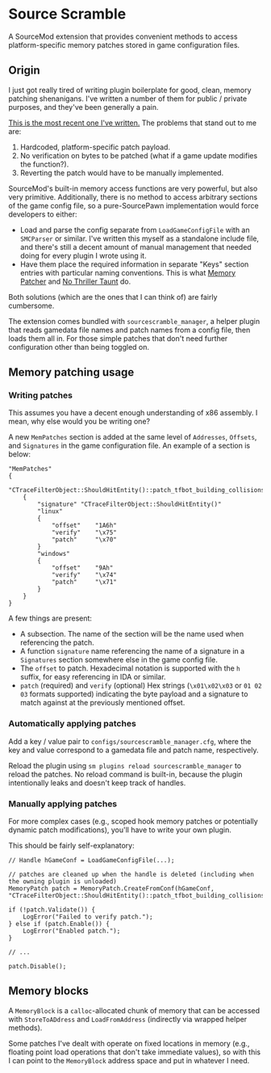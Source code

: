 # Source Scramble

A SourceMod extension that provides convenient methods to access platform-specific memory
patches stored in game configuration files.

## Origin

I just got really tired of writing plugin boilerplate for good, clean, memory patching
shenanigans.  I've written a number of them for public / private purposes, and they've been
generally a pain.

[This is the most recent one I've written.][bot-collide]  The problems that stand out to me are:

1.  Hardcoded, platform-specific patch payload.
2.  No verification on bytes to be patched (what if a game update modifies the function?).
3.  Reverting the patch would have to be manually implemented.

[bot-collide]: https://gist.github.com/nosoop/08774339937179d0022a541b05b51c8c

SourceMod's built-in memory access functions are very powerful, but also very primitive.
Additionally, there is no method to access arbitrary sections of the game config file, so a
pure-SourcePawn implementation would force developers to either:

* Load and parse the config separate from `LoadGameConfigFile` with an `SMCParser` or similar.
I've written this myself as a standalone include file, and there's still a decent amount of
manual management that needed doing for every plugin I wrote using it.
* Have them place the required information in separate "Keys" section entries with particular
naming conventions.  This is what [Memory Patcher][] and [No Thriller Taunt][] do.

[Memory Patcher]: https://forums.alliedmods.net/showthread.php?p=2617543
[No Thriller Taunt]: https://forums.alliedmods.net/showthread.php?t=171343

Both solutions (which are the ones that I can think of) are fairly cumbersome.

The extension comes bundled with `sourcescramble_manager`, a helper plugin that reads gamedata
file names and patch names from a config file, then loads them all in.  For those simple patches
that don't need further configuration other than being toggled on.

## Memory patching usage

### Writing patches

This assumes you have a decent enough understanding of x86 assembly.  I mean, why else would you
be writing one?

A new `MemPatches` section is added at the same level of `Addresses`, `Offsets`, and
`Signatures` in the game configuration file.  An example of a section is below:

```
"MemPatches"
{
	"CTraceFilterObject::ShouldHitEntity()::patch_tfbot_building_collisions"
	{
		"signature" "CTraceFilterObject::ShouldHitEntity()"
		"linux"
		{
			"offset"	"1A6h"
			"verify"	"\x75"
			"patch"		"\x70"
		}
		"windows"
		{
			"offset"	"9Ah"
			"verify"	"\x74"
			"patch"		"\x71"
		}
	}
}
```

A few things are present:

* A subsection.  The name of the section will be the name used when referencing the patch.
* A function `signature` name referencing the name of a signature in a `Signatures` section
somewhere else in the game config file.
* The `offset` to patch.  Hexadecimal notation is supported with the `h` suffix, for easy
referencing in IDA or similar.
* `patch` (required) and `verify` (optional) Hex strings (`\x01\x02\x03` or `01 02 03` formats
supported) indicating the byte payload and a signature to match against at the previously
mentioned offset.

### Automatically applying patches

Add a key / value pair to `configs/sourcescramble_manager.cfg`, where the key and value
correspond to a gamedata file and patch name, respectively.

Reload the plugin using `sm plugins reload sourcescramble_manager` to reload the patches.
No reload command is built-in, because the plugin intentionally leaks and doesn't keep track of
handles.

### Manually applying patches

For more complex cases (e.g., scoped hook memory patches or potentially dynamic patch
modifications), you'll have to write your own plugin.

This should be fairly self-explanatory:

```sourcepawn
// Handle hGameConf = LoadGameConfigFile(...);

// patches are cleaned up when the handle is deleted (including when the owning plugin is unloaded)
MemoryPatch patch = MemoryPatch.CreateFromConf(hGameConf, "CTraceFilterObject::ShouldHitEntity()::patch_tfbot_building_collisions");

if (!patch.Validate()) {
	LogError("Failed to verify patch.");
} else if (patch.Enable()) {
	LogError("Enabled patch.");
}

// ...

patch.Disable();
```

## Memory blocks

A `MemoryBlock` is a `calloc`-allocated chunk of memory that can be accessed with
`StoreToADdress` and `LoadFromAddress` (indirectly via wrapped helper methods).

Some patches I've dealt with operate on fixed locations in memory (e.g., floating point load
operations that don't take immediate values), so with this I can point to the `MemoryBlock`
address space and put in whatever I need.
